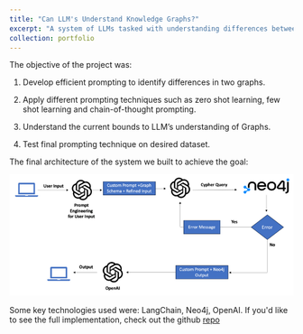 ```yaml
---
title: "Can LLM's Understand Knowledge Graphs?"
excerpt: "A system of LLMs tasked with understanding differences between snapshots of graphs, with usecases in detecting network hijacking incidents and routing anomalies.<br/><img src='/images/llmsys.png'>"
collection: portfolio
---
```


The objective of the project was:

1. Develop efficient prompting to identify differences in two graphs.

2. Apply different prompting techniques such as zero shot learning, few shot learning and chain-of-thought prompting.

3. Understand the current bounds to LLM’s understanding of Graphs.

4. Test final prompting technique on desired dataset.

The final architecture of the system we built to achieve the goal:

![Image](/images/llmsys.png)

Some key technologies used were: LangChain, Neo4j, OpenAI.
If you'd like to see the full implementation, check out the github [repo](https://github.com/HenryLiang-123/Amazon_Knowledge_Graph)
